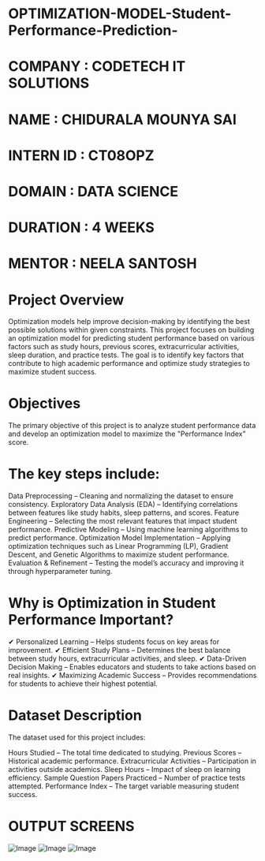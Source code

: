 # OPTIMIZATION-MODEL-Student-Performance-Prediction-

# COMPANY : CODETECH IT SOLUTIONS

# NAME : CHIDURALA MOUNYA SAI

# INTERN ID : CT08OPZ

# DOMAIN : DATA SCIENCE

# DURATION : 4 WEEKS

# MENTOR : NEELA SANTOSH


# Project Overview
Optimization models help improve decision-making by identifying the best possible solutions within given constraints. This project focuses on building an optimization model for predicting student performance based on various factors such as study hours, previous scores, extracurricular activities, sleep duration, and practice tests. The goal is to identify key factors that contribute to high academic performance and optimize study strategies to maximize student success.

# Objectives
The primary objective of this project is to analyze student performance data and develop an optimization model to maximize the "Performance Index" score. 
# The key steps include:

Data Preprocessing – Cleaning and normalizing the dataset to ensure consistency.
Exploratory Data Analysis (EDA) – Identifying correlations between features like study habits, sleep patterns, and scores.
Feature Engineering – Selecting the most relevant features that impact student performance.
Predictive Modeling – Using machine learning algorithms to predict performance.
Optimization Model Implementation – Applying optimization techniques such as Linear Programming (LP), Gradient Descent, and Genetic Algorithms to maximize student performance.
Evaluation & Refinement – Testing the model’s accuracy and improving it through hyperparameter tuning.
# Why is Optimization in Student Performance Important?
✔ Personalized Learning – Helps students focus on key areas for improvement.
✔ Efficient Study Plans – Determines the best balance between study hours, extracurricular activities, and sleep.
✔ Data-Driven Decision Making – Enables educators and students to take actions based on real insights.
✔ Maximizing Academic Success – Provides recommendations for students to achieve their highest potential.

# Dataset Description
The dataset used for this project includes:

Hours Studied – The total time dedicated to studying.
Previous Scores – Historical academic performance.
Extracurricular Activities – Participation in activities outside academics.
Sleep Hours – Impact of sleep on learning efficiency.
Sample Question Papers Practiced – Number of practice tests attempted.
Performance Index – The target variable measuring student success.

# OUTPUT SCREENS

![Image](https://github.com/user-attachments/assets/6ab91c8e-ef96-499c-85ae-4127cb4864ea)
![Image](https://github.com/user-attachments/assets/00b5a7e1-115e-4098-9c75-0ccac30c76a3)
![Image](https://github.com/user-attachments/assets/952ea62e-1afd-490e-99f1-5e652f27cf40)
